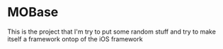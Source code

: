 MOBase
======
This is the project that I'm try to put some random stuff and try to make itself a framework ontop of the iOS framework